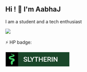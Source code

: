 ## Hi ! 👋 I'm AabhaJ
I am a student and a tech enthusiast

<img src="https://github-readme-stats.hackclub.dev/api/wakatime?username=15554&api_domain=hackatime.hackclub.com&theme=darcula&custom_title=Hackatime+S" width="400px">


<!--
**AabhaJahagirdar/AabhaJahagirdar** is a ✨ _special_ ✨ repository because its `README.md` (this file) appears on your GitHub profile.

Here are some ideas to get you started:

- 🔭 I’m currently working on ...
- 🌱 I’m currently learning ...
- 👯 I’m looking to collaborate on ...
- 🤔 I’m looking for help with ...
- 💬 Ask me about ...
- 📫 How to reach me: ...
- 😄 Pronouns: ...
- ⚡ Fun fact: ...
-->
⚡ HP badge: 
<br><br><img src="https://github.com/AabhaJahagirdar/HP-Sorting/blob/main/pics/slytherin_badge.gif" width="200px">
<!-- 
<br><br><img src="https://github.com/AabhaJahagirdar/HP-Sorting/blob/master/pics/slytherin_badge.gif" width="200px"> -->
